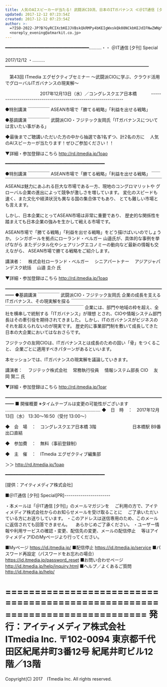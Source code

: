 ```yaml
---
title: 人気のAIスピーカーが当たる! 武闘派CIO流、日本のITガバナンス ≪＠IT通信 [夕刊] Special≫
updated: 2017-12-12 07:23:54Z
created: 2017-12-12 07:23:54Z
author: >-
  =?ISO-2022-JP?B?GyRCIXcbKEJJVBskQkRMPy4bKEIgWxskQk08NCkbKEJdIFNwZWNpYWw=?=
  <noreply_evening@atmarkit.co.jp>
---
```


━━━━━━━━━━━━━━━━━━━━━━━━━━━━━━━━……‥‥・・
＠IT通信 [夕刊] Special
　　　　　　　　　　　　　　　　　　　　　　　　　　　　　　　　　2017/12/12
・‥‥……━━━━━━━━━━━━━━━━━━━━━━━━━━━━━━━━━

　第43回 ITmedia エグゼクティブセミナー
〜武闘派CIOに学ぶ、クラウド活用でグローバルITガバナンスの現実解〜

　　　　　　　　2017年12月13日（水）／コングレスクエア日本橋
　　　----------------------------------------------------------------

●特別講演
￣￣￣￣￣
ASEAN市場で「勝てる戦略」「利益を出せる戦略」

●基調講演
￣￣￣￣￣
武闘派CIO・フジテック友岡氏「ITガバナンスについては言いたい事がある」

◆最後までご聴講いただいた方の中から抽選で各1名ずつ、計2名の方に
　人気のAIスピーカーが当たります！ぜひご参加ください！！

▼詳細・参加登録はこちら
 http://rd.itmedia.jp/1oao

━━━━━━━━━━━━━━━━━━━━━━━━━━━━━━━━━━━━━━

●特別講演
￣￣￣￣￣
ASEAN市場で「勝てる戦略」「利益を出せる戦略」
￣￣￣￣￣￣￣￣￣￣￣￣￣￣￣￣￣￣￣￣￣￣￣￣￣￣￣￣￣￣￣￣￣￣￣￣￣￣
ASEANは魅力にあふれる巨大な市場である一方、現地のコングロマリットや
グローバル企業の進出によって競争が激しさを増しています。
変化のスピードも速く、また文化や経済状況も異なる国の集合体でもあり、
とても難しい市場とも言えます。

しかし、日本企業にとってASEAN市場は非常に重要であり、
歴史的な関係性を踏まえても日本企業の強みを生かして戦える市場です。

ASEAN市場で「勝てる戦略」「利益を出せる戦略」をどう描けばいいのでしょうか。
シンガポールを拠点にローランド・ベルガー 山邉氏が、具体的な事例を挙げながら
またデジタル化やシェアリングエコノミーの動向など最新の情報も交えながら、
ASEAN市場で勝てる戦略をご紹介します。

講演者：
　株式会社ローランド・ベルガー
　シニアパートナー
　アジアジャパンデスク統括
　山邉 圭介 氏

▼詳細・参加登録はこちら
 http://rd.itmedia.jp/1oaq

━━━━━━━━━━━━━━━━━━━━━━━━━━━━━━━━━━━━━━
●基調講演
￣￣￣￣￣
武闘派CIO・フジテック友岡氏
企業の成長を支えるITガバナンス、その現実解を探る
￣￣￣￣￣￣￣￣￣￣￣￣￣￣￣￣￣￣￣￣￣￣￣￣￣￣￣￣￣￣￣￣￣￣￣￣￣￣
企業には、部門や地域の枠を超え、全社を横串しで統制する「ITガバナンス」が理想
とされ、CIOや情報システム部門長はその牽引役を期待されてきました。
しかし、ITのガバナンスがビジネスのそれを超えられないのが現実です。
歴史的に事業部門制を敷いて成長してきた日本の大企業においてはなおさらです。

フジテックの友岡CIOは、ITガバナンスとは成長のための固い「骨」をつくること、
企業ごとに適用すべきパターンがあるといいます。

本セッションでは、ITガバナンスの現実解を議論していきます。

講演者：
　フジテック株式会社
　常務執行役員
　情報システム部長 CIO
　友岡 賢二 氏

▼詳細・参加登録はこちら
 http://rd.itmedia.jp/1oar

━━━━━━━━━━━━━━━━━━━━━━━━━━━━━━━━━━━━━━
■ 開催概要 ※タイムテーブルは変更の可能性がございます
‥‥‥‥‥‥‥‥‥‥‥‥‥‥‥‥‥‥‥‥‥‥‥‥‥‥‥‥‥‥‥‥‥‥‥‥‥‥
◆　日　時　：　2017年12月13日（水） 13:30〜16:50（受付 13:00〜）

◆　会　場　：　コングレスクエア日本橋 3階
　　　　　　　　日本橋駅 B9番出口直結

◆　参加費　：　無料（事前登録制）

◆　主　催　：　ITmedia エグゼクティブ編集部

＞＞ http://rd.itmedia.jp/1oap

━━━━━━━━━━━━━━━━━━━━━━━━━━━━━━━━━━━━━━

[提供：アイティメディア株式会社]

■＠IT通信 [夕刊] Special[PR]-----------------------

・本メールは「＠IT通信 [夕刊]」のメールマガジンを
　ご利用の方で、アイティメディア株式会社からのお知らせメールを受け取ることに
　ご了承いただいている方にお送りしています。
・このアドレスは送信専用のため、このメールに返信されても回答できません。
　あらかじめご了承ください。
・ユーザー情報や利用サービスの確認・変更、配信先の変更、メールの配信停止
　等はアイティメディアIDのMyページより行ってください。

■Myページ
 https://id.itmedia.jp/
■配信停止
 https://id.itmedia.jp/service
■パスワード再設定（パスワードをお忘れの場合）
 https://id.itmedia.jp/password_reset
■お問い合わせページ
 http://id.itmedia.jp/help/inquiry.html
■ヘルプ／よくあるご質問
 http://id.itmedia.jp/help/

============================================================================
発行：アイティメディア株式会社　ITmedia Inc.
〒102-0094 東京都千代田区紀尾井町3番12号 紀尾井町ビル12階／13階
============================================================================
Copyright(C) 2017　ITmedia Inc. All rights reserved.